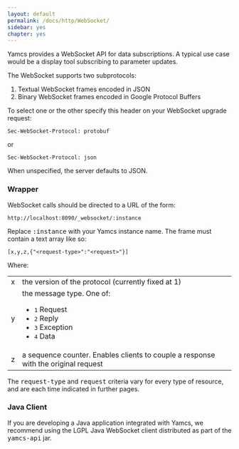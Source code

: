 ```yaml
---
layout: default
permalink: /docs/http/WebSocket/
sidebar: yes
chapter: yes
---
```


Yamcs provides a WebSocket API for data subscriptions. A typical use case would be a display tool subscribing to parameter updates.

The WebSocket supports two subprotocols:

1. Textual WebSocket frames encoded in JSON
2. Binary WebSocket frames encoded in Google Protocol Buffers

To select one or the other specify this header on your WebSocket upgrade request:

    Sec-WebSocket-Protocol: protobuf

or

    Sec-WebSocket-Protocol: json

When unspecified, the server defaults to JSON.

### Wrapper

WebSocket calls should be directed to a URL of the form:

    http://localhost:8090/_websocket/:instance
    
Replace <tt>:instance</tt> with your Yamcs instance name. The frame must contain a text array like so:

    [x,y,z,{"<request-type>":"<request>"}]
    
Where:

<table class="inline">
    <tr>
        <td class="code">x</td>
        <td>the version of the protocol (currently fixed at 1)</td>
    </tr>
    <tr>
        <td class="code">y</td>
        <td>
            the message type. One of:
            <ul>
                <li><tt>1</tt> Request</li>
                <li><tt>2</tt> Reply</li>
                <li><tt>3</tt> Exception</li>
                <li><tt>4</tt> Data</li>
            </ul>
        </td>
    </tr>
    <tr>
        <td class="code">z</td>
        <td>a sequence counter. Enables clients to couple a response with the original request</td>
    </tr>
</table>

The <tt>request-type</tt> and <tt>request</tt> criteria vary for every type of resource, and are each time indicated in further pages.

### Java Client

If you are developing a Java application integrated with Yamcs, we recommend using the LGPL Java WebSocket client distributed as part of the <tt>yamcs-api</tt> jar.
